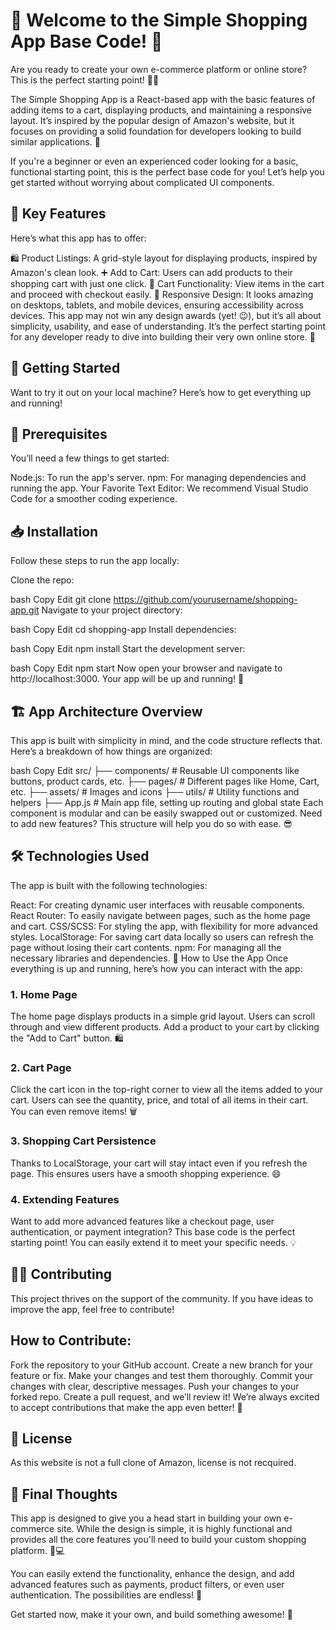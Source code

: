 <h1>🌟 Welcome to the Simple Shopping App Base Code! 🌟</h1>

Are you ready to create your own e-commerce platform or online store? This is the perfect starting point! 🛒✨

The Simple Shopping App is a React-based app with the basic features of adding items to a cart, displaying products, and maintaining a responsive layout. It’s inspired by the popular design of Amazon's website, but it focuses on providing a solid foundation for developers looking to build similar applications. 🎉

If you're a beginner or even an experienced coder looking for a basic, functional starting point, this is the perfect base code for you! Let’s help you get started without worrying about complicated UI components.

<h2>🔑 Key Features</h2>

Here’s what this app has to offer:

🛍️ Product Listings: A grid-style layout for displaying products, inspired by Amazon's clean look.
➕ Add to Cart: Users can add products to their shopping cart with just one click.
🛒 Cart Functionality: View items in the cart and proceed with checkout easily.
📱 Responsive Design: It looks amazing on desktops, tablets, and mobile devices, ensuring accessibility across devices.
This app may not win any design awards (yet! 😉), but it’s all about simplicity, usability, and ease of understanding. It’s the perfect starting point for any developer ready to dive into building their very own online store. 🚀

<h2>🚀 Getting Started</h2>
Want to try it out on your local machine? Here’s how to get everything up and running!

<h2>🔧 Prerequisites</h2>
You’ll need a few things to get started:

Node.js: To run the app's server.
npm: For managing dependencies and running the app.
Your Favorite Text Editor: We recommend Visual Studio Code for a smoother coding experience.

<h2>📥 Installation</h2>
Follow these steps to run the app locally:

Clone the repo:

bash
Copy
Edit
git clone https://github.com/yourusername/shopping-app.git
Navigate to your project directory:

bash
Copy
Edit
cd shopping-app
Install dependencies:

bash
Copy
Edit
npm install
Start the development server:

bash
Copy
Edit
npm start
Now open your browser and navigate to http://localhost:3000. Your app will be up and running! 🎉

<h2>🏗️ App Architecture Overview</h2>
This app is built with simplicity in mind, and the code structure reflects that. Here’s a breakdown of how things are organized:

bash
Copy
Edit
src/
 ├── components/         # Reusable UI components like buttons, product cards, etc.
 ├── pages/              # Different pages like Home, Cart, etc.
 ├── assets/             # Images and icons
 ├── utils/              # Utility functions and helpers
 ├── App.js              # Main app file, setting up routing and global state
Each component is modular and can be easily swapped out or customized. Need to add new features? This structure will help you do so with ease. 😎

<h2>🛠️ Technologies Used</h2>
The app is built with the following technologies:

React: For creating dynamic user interfaces with reusable components.
React Router: To easily navigate between pages, such as the home page and cart.
CSS/SCSS: For styling the app, with flexibility for more advanced styles.
LocalStorage: For saving cart data locally so users can refresh the page without losing their cart contents.
npm: For managing all the necessary libraries and dependencies.
🛒 How to Use the App
Once everything is up and running, here’s how you can interact with the app:

<h3>1. Home Page</h3>
The home page displays products in a simple grid layout. Users can scroll through and view different products. Add a product to your cart by clicking the "Add to Cart" button. 🛍️

<h3>2. Cart Page</h3>
Click the cart icon in the top-right corner to view all the items added to your cart. Users can see the quantity, price, and total of all items in their cart. You can even remove items! 🗑️

<h3>3. Shopping Cart Persistence</h3>
Thanks to LocalStorage, your cart will stay intact even if you refresh the page. This ensures users have a smooth shopping experience. 😄

<h3>4. Extending Features</h3>
Want to add more advanced features like a checkout page, user authentication, or payment integration? This base code is the perfect starting point! You can easily extend it to meet your specific needs. 💡

<h2>👨‍💻 Contributing</h2>
This project thrives on the support of the community. If you have ideas to improve the app, feel free to contribute!

<h2>How to Contribute:</h2>
Fork the repository to your GitHub account.
Create a new branch for your feature or fix.
Make your changes and test them thoroughly.
Commit your changes with clear, descriptive messages.
Push your changes to your forked repo.
Create a pull request, and we’ll review it!
We’re always excited to accept contributions that make the app even better! 🎉

<h2>📜 License</h2>
As this website is not a full clone of Amazon, license is not recquired.

<h2>🚀 Final Thoughts</h2>
This app is designed to give you a head start in building your own e-commerce site. While the design is simple, it is highly functional and provides all the core features you'll need to build your custom shopping platform. 🔧💻

You can easily extend the functionality, enhance the design, and add advanced features such as payments, product filters, or even user authentication. The possibilities are endless! 🌟

Get started now, make it your own, and build something awesome! 💪
